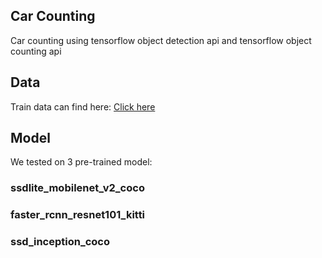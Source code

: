 ## Car Counting

Car counting using tensorflow object detection api and tensorflow object counting api


## Data
Train data can find here: [Click here](https://drive.google.com/file/d/1QzYX-AqNBVPOQyW8jvCZkif-nxV6GBpB/view?usp=sharing)

## Model
We tested on 3 pre-trained model:
### ssdlite_mobilenet_v2_coco

### faster_rcnn_resnet101_kitti

### ssd_inception_coco


